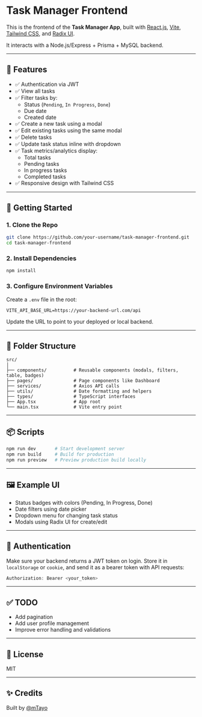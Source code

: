 # Task Manager Frontend

This is the frontend of the **Task Manager App**, built with [React.js](https://reactjs.org/), [Vite](https://vitejs.dev/), [Tailwind CSS](https://tailwindcss.com/), and [Radix UI](https://www.radix-ui.com/docs/primitives/components/dialog).

It interacts with a Node.js/Express + Prisma + MySQL backend.

---

## 🔧 Features

- ✅ Authentication via JWT
- ✅ View all tasks
- ✅ Filter tasks by:
  - Status (`Pending`, `In Progress`, `Done`)
  - Due date
  - Created date
- ✅ Create a new task using a modal
- ✅ Edit existing tasks using the same modal
- ✅ Delete tasks
- ✅ Update task status inline with dropdown
- ✅ Task metrics/analytics display:
  - Total tasks
  - Pending tasks
  - In progress tasks
  - Completed tasks
- ✅ Responsive design with Tailwind CSS

---

## 🚀 Getting Started

### 1. Clone the Repo

```bash
git clone https://github.com/your-username/task-manager-frontend.git
cd task-manager-frontend
```

### 2. Install Dependencies

```bash
npm install
```

### 3. Configure Environment Variables

Create a `.env` file in the root:

```env
VITE_API_BASE_URL=https://your-backend-url.com/api
```

Update the URL to point to your deployed or local backend.

---

## 🧱 Folder Structure

```
src/
│
├── components/          # Reusable components (modals, filters, table, badges)
├── pages/               # Page components like Dashboard
├── services/            # Axios API calls
├── utils/               # Date formatting and helpers
├── types/               # TypeScript interfaces
├── App.tsx              # App root
└── main.tsx             # Vite entry point
```

---

## 📦 Scripts

```bash
npm run dev       # Start development server
npm run build     # Build for production
npm run preview   # Preview production build locally
```

---

## 🖼 Example UI

- Status badges with colors (Pending, In Progress, Done)
- Date filters using date picker
- Dropdown menu for changing task status
- Modals using Radix UI for create/edit

---

## 🔐 Authentication

Make sure your backend returns a JWT token on login. Store it in `localStorage` or `cookie`, and send it as a bearer token with API requests:

```ts
Authorization: Bearer <your_token>
```

---

## ✅ TODO

- Add pagination
- Add user profile management
- Improve error handling and validations

---

## 📄 License

MIT

---

## ✨ Credits

Built by [@mTayo](https://github.com/mTayo)